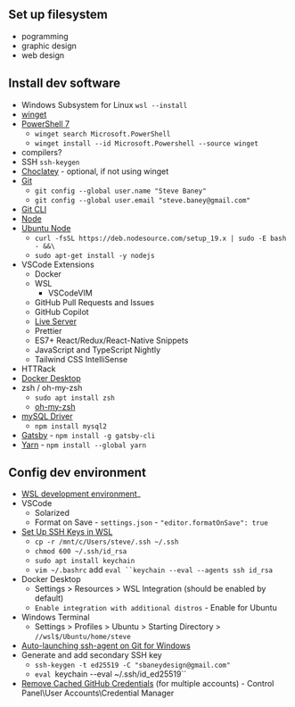 ## Set up filesystem
 * pogramming
 * graphic design
 * web design
## Install dev software
 * Windows Subsystem for Linux `wsl --install`
 * [winget](https://learn.microsoft.com/en-us/windows/package-manager/winget/#install-winget)
 *  [PowerShell 7](https://learn.microsoft.com/en-us/powershell/scripting/install/installing-powershell-on-windows?view=powershell-7.3)
 	- `winget search Microsoft.PowerShell`
 	- `winget install --id Microsoft.Powershell --source winget`
 * compilers?
 * SSH `ssh-keygen`
 * [Choclatey](https://chocolatey.org/install) - optional, if not using winget
 * [Git](https://git-scm.com/download/win)
	 - `git config --global user.name "Steve Baney"`
	 - `git config --global user.email "steve.baney@gmail.com"`
 * [Git CLI](https://github.com/cli/cli#installation)
 * [Node](https://nodejs.org/en/download/package-manager/#windows-1)
 * [Ubuntu Node](https://github.com/nodesource/distributions#debinstall)
	 - `curl -fsSL https://deb.nodesource.com/setup_19.x | sudo -E bash - &&\`
	 - `sudo apt-get install -y nodejs`
 * VSCode Extensions
	 - Docker
	 - WSL
         - VSCodeVIM
	 - GitHub Pull Requests and Issues
	 - GitHub Copilot
	 - [Live Server](https://github.com/ritwickdey/vscode-live-server)
	 - Prettier
	 - ES7+ React/Redux/React-Native Snippets
	 - JavaScript and TypeScript Nightly
	 - Tailwind CSS IntelliSense
 * HTTRack
 * [Docker Desktop](https://www.docker.com/products/docker-desktop/)
 * zsh / oh-my-zsh
	 - `sudo apt install zsh`
	 - [oh-my-zsh](https://github.com/ohmyzsh/ohmyzsh)
 * [mySQL Driver](https://www.npmjs.com/search?q=mysql)
	 - `npm install mysql2`
 * [Gatsby](https://www.gatsbyjs.com/docs/tutorial/part-0/#gatsby-cli) - `npm install -g gatsby-cli`
 * [Yarn](https://classic.yarnpkg.com/lang/en/docs/install/#windows-stable) - `npm install --global yarn`

## Config dev environment
 * [WSL development environment](https://learn.microsoft.com/en-us/windows/wsl/setup/environment)_
 * VSCode
	 - Solarized
	 - Format on Save - `settings.json` - `"editor.formatOnSave": true`
 * [Set Up SSH Keys in WSL](https://devblogs.microsoft.com/commandline/sharing-ssh-keys-between-windows-and-wsl-2/)
	 - `cp -r /mnt/c/Users/steve/.ssh ~/.ssh`
	 - `chmod 600 ~/.ssh/id_rsa`
	 - `sudo apt install keychain`
	 - `vim ~/.bashrc` add `eval ``keychain --eval --agents ssh id_rsa`
 * Docker Desktop
	 - Settings > Resources > WSL Integration (should be enabled by default)
	 - `Enable integration with additional distros` - Enable for Ubuntu
 * Windows Terminal
	 - Settings > Profiles > Ubuntu > Starting Directory > `//wsl$/Ubuntu/home/steve`
 * [Auto-launching ssh-agent on Git for Windows](https://docs.github.com/en/authentication/connecting-to-github-with-ssh/working-with-ssh-key-passphrases)
 * Generate and add secondary SSH key 
 	- `ssh-keygen -t ed25519 -C "sbaneydesign@gmail.com"`
 	- `eval `keychain --eval ~/.ssh/id_ed25519``
 * [Remove Cached GitHub Credentials](https://stackoverflow.com/questions/47465644/github-remote-permission-denied) (for multiple accounts) - Control Panel\User Accounts\Credential Manager

